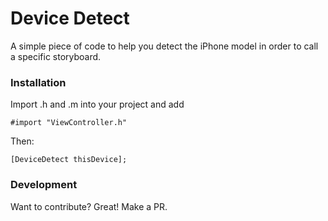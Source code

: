 # Device Detect
A simple piece of code to help you detect the iPhone model in order to call a specific storyboard.

### Installation

Import .h and .m into your project and add

```objc
#import "ViewController.h"
```

Then:

```objc
[DeviceDetect thisDevice];
```

### Development

Want to contribute? Great! Make a PR.
